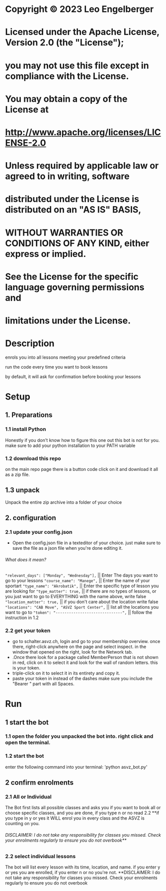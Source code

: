 #  Copyright © 2023 Leo Engelberger
#  #
#  Licensed under the Apache License, Version 2.0 (the "License");
#  you may not use this file except in compliance with the License.
#  You may obtain a copy of the License at
#  #
#      http://www.apache.org/licenses/LICENSE-2.0
#  #
#  Unless required by applicable law or agreed to in writing, software
#  distributed under the License is distributed on an "AS IS" BASIS,
#  WITHOUT WARRANTIES OR CONDITIONS OF ANY KIND, either express or implied.
#  See the License for the specific language governing permissions and
#  limitations under the License.

# Description

enrols you into all lessons meeting your predefined criteria

run the code every time you want to book lessons

by default, it will ask for confirmation before booking your lessons


# Setup

## 1. Preparations

### 1.1 install Python
Honestly if you don't know how to figure this one out this bot is not for you.
make sure to add your python installation to your PATH variable

### 1.2 download this repo
on the main repo page there is a button code click on it and download it all as a zip file.

## 1.3 unpack
Unpack the entire zip archive into a folder of your choice

## 2. configuration

### 2.1 update your config.json
- Open the config.json file in a texteditor of your choice. just make sure to save the file as a json file when you're done editing it.
###### What does it mean?

`"relevant_days": ["Monday", "Wednesday"],` || Enter The days you want to go to your lessons
`"course_name": "Manege",`  || Enter the name of your sportart
`"type_name": "Akrobatik",`  || Enter the specific type of lesson you are looking for
`"type_matter": true,` || if there are no types of lessons, or you just want to go to EVERYTHING with the name above, write false  
`"location_matter": true,`  || if you don't care about the location write false
`"locations": "CAB Move", "ASVZ Sport Center",`  || list all the locations you want to go to
`"token": "------------------------------",`  || follow the instruction in 1.2

### 2.2 get your token
- go to schalter.asvz.ch, login and go to your membership overview. once there, right-click anywhere on the page and select inspect. in the window that opened on the right, look for the Network tab. 
- .Once there look for a package called MemberPerson that is not shown in red, click on it to select it and look for the wall of random letters. this is your token. 
- triple-click on it to select it in its entirety and copy it. 
- paste your token in instead of the dashes make sure you include the "Bearer " part with all Spaces.


# Run
## 1 start the bot


### 1.1 open the folder you unpacked the bot into. right click and open the terminal.

### 1.2 start the bot
enter the following command into your terminal: 
'python asvz_bot.py'

## 2 confirm enrolments

### 2.1 All or Individual
The Bot first lists all possible classes and asks you if you want to book all or choose specific classes, and you are done, if you type n or no read 2.2
**if you type in y or yes it WILL enrol you in every class and the ASVZ is counting on you. 
###### DISCLAIMER: I do not take any responsibility for classes you missed. Check your enrolments regularly to ensure you do not overbook**

### 2.2 select individual lessons
The bot will list every lesson with its time, location, and name. if you enter y or yes you are enrolled, if you enter n or no you're not.
**DISCLAIMER: I do not take any responsibility for classes you missed. Check your enrolments regularly to ensure you do not overbook

